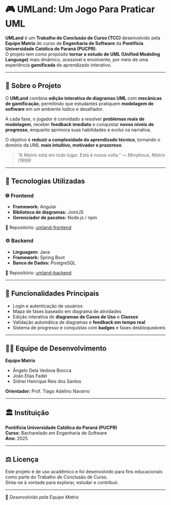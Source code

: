 # 🎮 UMLand: Um Jogo Para Praticar UML

**UMLand** é um **Trabalho de Conclusão de Curso (TCC)** desenvolvido pela **Equipe Matrix** do curso de **Engenharia de Software** da **Pontifícia Universidade Católica do Paraná (PUCPR)**.  
O projeto tem como propósito **tornar o estudo de UML (Unified Modeling Language)** mais dinâmico, acessível e envolvente, por meio de uma experiência **gamificada** de aprendizado interativo.

---

## 🧩 Sobre o Projeto

O **UMLand** combina **edição interativa de diagramas UML** com **mecânicas de gamificação**, permitindo que estudantes pratiquem **modelagem de software** em um ambiente lúdico e desafiador.

A cada fase, o jogador é convidado a resolver **problemas reais de modelagem**, receber **feedback imediato** e conquistar **novos níveis de progresso**, enquanto aprimora suas habilidades e evolui na narrativa.

O objetivo é **reduzir a complexidade do aprendizado técnico**, tornando o domínio da UML **mais intuitivo, motivador e prazeroso**.

> “A Matrix está em todo lugar. Está à nossa volta.” — *Morpheus, Matrix (1999)*

---

## 🧠 Tecnologias Utilizadas

### 🌐 Frontend
- **Framework:** Angular  
- **Biblioteca de diagramas:** JointJS  
- **Gerenciador de pacotes:** Node.js / npm  

🔗 Repositório: [umland-frontend](https://github.com/sidneihenrique/umland-frontend)

### ⚙️ Backend
- **Linguagem:** Java  
- **Framework:** Spring Boot  
- **Banco de Dados:** PostgreSQL  

🔗 Repositório: [umland-backend](https://github.com/sidneihenrique/umland-backend)

---

## 🚀 Funcionalidades Principais

- Login e autenticação de usuários  
- Mapa de fases baseado em diagrama de atividades  
- Edição interativa de **diagramas de Casos de Uso** e **Classes**  
- Validação automática de diagramas e **feedback em tempo real**  
- Sistema de progresso e conquistas com **badges** e fases desbloqueáveis  

---

## 🧑‍💻 Equipe de Desenvolvimento

**Equipe Matrix**
- Ângelo Dela Vedova Brocca  
- João Elias Fadel  
- Sidnei Henrique Reis dos Santos  

**Orientador:** Prof. Tiago Adelino Navarro  

---

## 🏛️ Instituição

**Pontifícia Universidade Católica do Paraná (PUCPR)**  
**Curso:** Bacharelado em Engenharia de Software  
**Ano:** 2025  

---

## ⚖️ Licença

Este projeto é de uso acadêmico e foi desenvolvido para fins educacionais como parte do Trabalho de Conclusão de Curso.  
Sinta-se à vontade para explorar, estudar e contribuir.

---

📍 *Desenvolvido pela Equipe Matrix*
